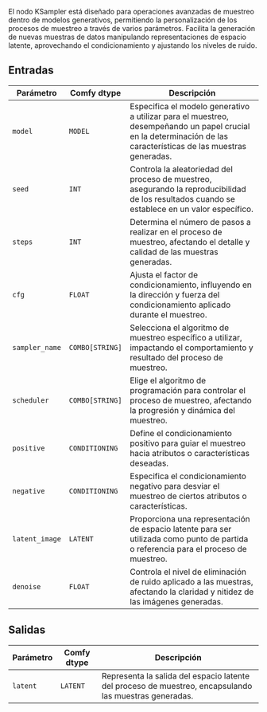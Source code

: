 El nodo KSampler está diseñado para operaciones avanzadas de muestreo dentro de modelos generativos, permitiendo la personalización de los procesos de muestreo a través de varios parámetros. Facilita la generación de nuevas muestras de datos manipulando representaciones de espacio latente, aprovechando el condicionamiento y ajustando los niveles de ruido.

## Entradas

| Parámetro       | Comfy dtype | Descripción                                                                                                               |
|-----------------|-------------|---------------------------------------------------------------------------------------------------------------------------|
| `model`         | `MODEL`     | Especifica el modelo generativo a utilizar para el muestreo, desempeñando un papel crucial en la determinación de las características de las muestras generadas. |
| `seed`          | `INT`       | Controla la aleatoriedad del proceso de muestreo, asegurando la reproducibilidad de los resultados cuando se establece en un valor específico.                         |
| `steps`         | `INT`       | Determina el número de pasos a realizar en el proceso de muestreo, afectando el detalle y calidad de las muestras generadas.           |
| `cfg`           | `FLOAT`     | Ajusta el factor de condicionamiento, influyendo en la dirección y fuerza del condicionamiento aplicado durante el muestreo.                     |
| `sampler_name`  | `COMBO[STRING]` | Selecciona el algoritmo de muestreo específico a utilizar, impactando el comportamiento y resultado del proceso de muestreo.                     |
| `scheduler`     | `COMBO[STRING]` | Elige el algoritmo de programación para controlar el proceso de muestreo, afectando la progresión y dinámica del muestreo.           |
| `positive`      | `CONDITIONING` | Define el condicionamiento positivo para guiar el muestreo hacia atributos o características deseadas.                                         |
| `negative`      | `CONDITIONING` | Especifica el condicionamiento negativo para desviar el muestreo de ciertos atributos o características.                                     |
| `latent_image`  | `LATENT`    | Proporciona una representación de espacio latente para ser utilizada como punto de partida o referencia para el proceso de muestreo.                            |
| `denoise`       | `FLOAT`     | Controla el nivel de eliminación de ruido aplicado a las muestras, afectando la claridad y nitidez de las imágenes generadas.                   |

## Salidas

| Parámetro   | Comfy dtype | Descripción |
|-------------|-------------|-------------|
| `latent`    | `LATENT`    | Representa la salida del espacio latente del proceso de muestreo, encapsulando las muestras generadas. |
